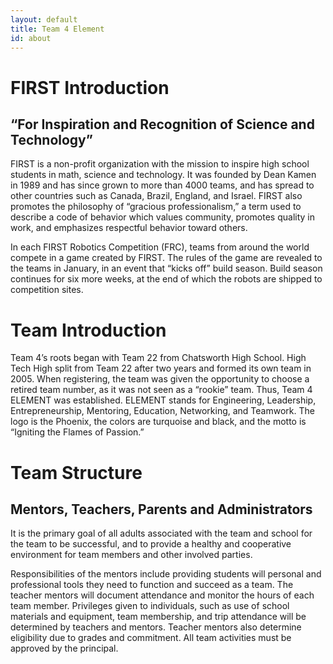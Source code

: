 ```yaml
---
layout: default
title: Team 4 Element
id: about
---
```

FIRST Introduction
=====================
“For Inspiration and Recognition of Science and Technology”
-----------------------------------------------------------

FIRST is a non-profit organization with the mission to inspire high school students in math,
science and technology. It was founded by Dean Kamen in 1989 and has since grown to more
than 4000 teams, and has spread to other countries such as Canada, Brazil, England, and Israel.
FIRST also promotes the philosophy of “gracious professionalism,” a term used to describe a
code of behavior which values community, promotes quality in work, and emphasizes respectful
behavior toward others.

In each FIRST Robotics Competition (FRC), teams from around the world compete in a game
created by FIRST. The rules of the game are revealed to the teams in January, in an event
that “kicks off” build season. Build season continues for six more weeks, at the end of which the
robots are shipped to competition sites.

Team Introduction
====================
Team 4’s roots began with Team 22 from Chatsworth High School. High Tech High split from
Team 22 after two years and formed its own team in 2005. When registering, the team was
given the opportunity to choose a retired team number, as it was not seen as a “rookie” team.
Thus, Team 4 ELEMENT was established. ELEMENT stands for Engineering, Leadership,
Entrepreneurship, Mentoring, Education, Networking, and Teamwork. The logo is the Phoenix,
the colors are turquoise and black, and the motto is “Igniting the Flames of Passion.”

Team Structure
=================
Mentors, Teachers, Parents and Administrators
---------------------------------------------
It is the primary goal of all adults associated with the team and school for the team to be
successful, and to provide a healthy and cooperative environment for team members and other
involved parties.

Responsibilities of the mentors include providing students will personal and professional tools
they need to function and succeed as a team. The teacher mentors will document attendance and
monitor the hours of each team member. Privileges given to individuals, such as use of school
materials and equipment, team membership, and trip attendance will be determined by teachers
and mentors. Teacher mentors also determine eligibility due to grades and commitment. All
team activities must be approved by the principal.